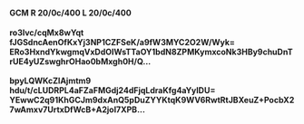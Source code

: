 #### GCM R 20/0c/400 L 20/0c/400
**ro3lvc/cqMx8wYqt**<br/>**fJGSdncAenOfKxYj3NP1CZFSeK/a9fW3MYC2O2W/Wyk=**<br/>**ERo3HxndYkwgmqVxDdOIWsTTaOY1bdN8ZPMKymxcoNk3HBy9chuDnTrUE4yUZswghrOHao0bMxgh0H/Q...**<br/><br/>
**bpyLQWKcZIAjmtm9**<br/>**hdu/t/cLUDRPL4aFZaFMGdj24dFjqLdraKfg4aYylDU=**<br/>**YEwwC2q91KhGCJm9dxAnQ5pDuZYYKtqK9WV6RwtRtJBXeuZ+PocbX27wAmxv7UrtxDfWcB+A2joI7XPB...**